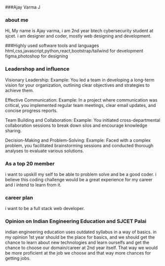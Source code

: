 ###Ajay Varma J

### about me 
Hi,
    My name is Ajay varma, i am 2nd year btech cybersecurity student at sjcet. i am designer and coder, mostly web designing and development. 
    
###Highly used software tools and languages 
html,css,javascript,python,react,bootstrap/tailwind for development
figma,photoshop for designing

### Leadershop and influence

Visionary Leadership: Example: You led a team in developing a long-term vision for your organization, outlining clear objectives and strategies to achieve them. 

Effective Communication: Example: In a project where communication was critical, you implemented regular team meetings, clear email updates, and concise progress reports.

Team Building and Collaboration: Example: You initiated cross-departmental collaboration sessions to break down silos and encourage knowledge sharing. 

Decision-Making and Problem-Solving: Example: Faced with a complex problem, you facilitated brainstorming sessions and conducted thorough analyses to evaluate various solutions.

### As a top 20 member
i want to upskill my self to be able to problem solve and be a good coder. i believe this coding challenge would be a great experience for my career and i intend to learn from it.

### career plan

i want to be a full stack web developer.

### Opinion on Indian Engineering Education and SJCET Palai

indian engineering education uses outdated syllabus in a way of basics. in my opinion 1st year should be the place for basics, and we should get the chance to learn about new technologies and learn ourselfs and get the chance to choose our domain/career at 2nd year itself. That way we would be more proficient at the job we choose and that way more chances for getting jobs.
